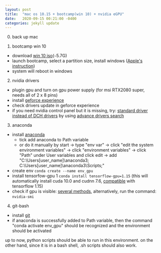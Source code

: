 ```yaml
---
layout: post
title:  "mac os 10.15 + bootcamp(win 10) + nvidia eGPU"
date:   2020-09-15 00:21:00 -0400
categories: jekyll update
---
```


0. back up mac

1. bootcamp win 10
* download [win 10 iso](https://www.microsoft.com/en-ca/software-download/)(```~```5.7G)
* launch bootcamp, select a partition size, install windows ([Apple's instruction](https://support.apple.com/en-ca/HT201468))
* system will reboot in windows

2. nvidia drivers
* plugin gpu and turn on gpu power supply (for msi RTX2080 super, needs all of 2 x 8 pins)
* install [geforce experience](https://www.nvidia.com/en-us/geforce/geforce-experience/)
* check drivers update in geforce experience
* if you need nvidia control panel but it is missing, try: [standard driver instead of DCH drivers](https://www.youtube.com/watch?v=Ytnv8XJ_hV4) by using [advance drivers search](https://www.nvidia.com/Download/Find.aspx)

3. anaconda
* install [anaconda](https://www.anaconda.com/products/individual)
  * tick add anaconda to Path variable
  * or do it manually by start -> type "env var" -> click "edit the system environment variables" -> click "environment variables" -> click "Path" under User variables and click edit -> add "C:\Users\[user_name]\anaconda3; C:\Users\[user_name]\anaconda3\Scripts;"
* create env ```conda create --name env_gpu```
* install tensorfow-gpu 1 ```conda install tensorflow-gpu=1.15``` (this will automatically install cuda 10.0 and cudnn 7.6, [compatible](https://www.tensorflow.org/install/source) with tensorflow 1.15)
* check if gpu is visible: [several methods](https://stackoverflow.com/questions/38009682/how-to-tell-if-tensorflow-is-using-gpu-acceleration-from-inside-python-shell/38019608), alternatively, run the command: ```nvidia-smi```

4. git-bash
* install [git](https://git-scm.com/downloads)
* if anaconda is successfully added to Path variable, then the command "conda activate env_gpu" should be recognized and the environment should be activated

up to now, python scripts should be able to run in this environment. on the other hand, since it is in a bash shell, .sh scripts should also work.
